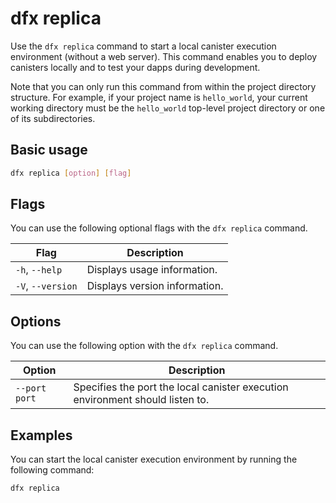 # dfx replica

Use the `dfx replica` command to start a local canister execution environment (without a web server). This command enables you to deploy canisters locally and to test your dapps during development.

Note that you can only run this command from within the project directory structure. For example, if your project name is `hello_world`, your current working directory must be the `hello_world` top-level project directory or one of its subdirectories.

## Basic usage

``` bash
dfx replica [option] [flag]
```

## Flags

You can use the following optional flags with the `dfx replica` command.

| Flag              | Description                   |
|-------------------|-------------------------------|
| `-h`, `--help`    | Displays usage information.   |
| `-V`, `--version` | Displays version information. |

## Options

You can use the following option with the `dfx replica` command.

| Option        | Description                                                                   |
|---------------|-------------------------------------------------------------------------------|
| `--port port` | Specifies the port the local canister execution environment should listen to. |

## Examples

You can start the local canister execution environment by running the following command:

``` bash
dfx replica
```
